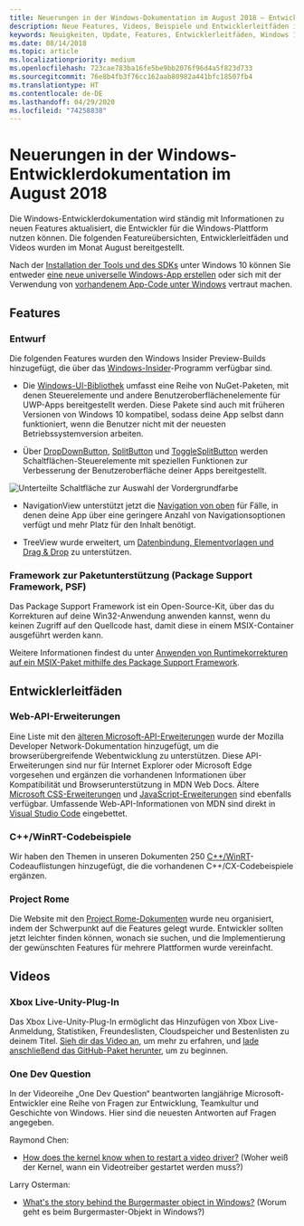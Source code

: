 ```yaml
---
title: Neuerungen in der Windows-Dokumentation im August 2018 – Entwicklung von UWP-Apps
description: Neue Features, Videos, Beispiele und Entwicklerleitfäden in der Entwicklerdokumentation für Windows 10 im August 2018
keywords: Neuigkeiten, Update, Features, Entwicklerleitfäden, Windows 10, August
ms.date: 08/14/2018
ms.topic: article
ms.localizationpriority: medium
ms.openlocfilehash: 723cae783ba16fe5be9bb2076f96d4a5f823d733
ms.sourcegitcommit: 76e8b4fb3f76cc162aab80982a441bfc18507fb4
ms.translationtype: HT
ms.contentlocale: de-DE
ms.lasthandoff: 04/29/2020
ms.locfileid: "74258838"
---
```

# <a name="whats-new-in-the-windows-developer-docs-in-august-2018"></a>Neuerungen in der Windows-Entwicklerdokumentation im August 2018

Die Windows-Entwicklerdokumentation wird ständig mit Informationen zu neuen Features aktualisiert, die Entwickler für die Windows-Plattform nutzen können. Die folgenden Featureübersichten, Entwicklerleitfäden und Videos wurden im Monat August bereitgestellt.

Nach der [Installation der Tools und des SDKs](https://developer.microsoft.com/windows/downloads#_blank) unter Windows 10 können Sie entweder [eine neue universelle Windows-App erstellen](../get-started/create-uwp-apps.md) oder sich mit der Verwendung von [vorhandenem App-Code unter Windows](../porting/index.md) vertraut machen.

## <a name="features"></a>Features

### <a name="design"></a>Entwurf

Die folgenden Features wurden den Windows Insider Preview-Builds hinzugefügt, die über das [Windows-Insider](https://insider.windows.com/)-Programm verfügbar sind.

* Die [Windows-UI-Bibliothek](https://docs.microsoft.com/uwp/toolkits/winui/) umfasst eine Reihe von NuGet-Paketen, mit denen Steuerelemente und andere Benutzeroberflächenelemente für UWP-Apps bereitgestellt werden. Diese Pakete sind auch mit früheren Versionen von Windows 10 kompatibel, sodass deine App selbst dann funktioniert, wenn die Benutzer nicht mit der neuesten Betriebssystemversion arbeiten.

* Über [DropDownButton](../design/controls-and-patterns/buttons.md#create-a-drop-down-button), [SplitButton](../design/controls-and-patterns/buttons.md#create-a-split-button) und [ToggleSplitButton](../design/controls-and-patterns/buttons.md#create-a-toggle-split-button) werden Schaltflächen-Steuerelemente mit speziellen Funktionen zur Verbesserung der Benutzeroberfläche deiner Apps bereitgestellt.

![Unterteilte Schaltfläche zur Auswahl der Vordergrundfarbe](../design/controls-and-patterns/images/split-button-rtb.png)

* NavigationView unterstützt jetzt die [Navigation von oben](../design/controls-and-patterns/navigationview.md) für Fälle, in denen deine App über eine geringere Anzahl von Navigationsoptionen verfügt und mehr Platz für den Inhalt benötigt.

* TreeView wurde erweitert, um [Datenbindung, Elementvorlagen und Drag & Drop](../design/controls-and-patterns/tree-view.md) zu unterstützen.

### <a name="package-support-framework"></a>Framework zur Paketunterstützung (Package Support Framework, PSF)

Das Package Support Framework ist ein Open-Source-Kit, über das du Korrekturen auf deine Win32-Anwendung anwenden kannst, wenn du keinen Zugriff auf den Quellcode hast, damit diese in einem MSIX-Container ausgeführt werden kann.

Weitere Informationen findest du unter [Anwenden von Runtimekorrekturen auf ein MSIX-Paket mithilfe des Package Support Framework](../porting/package-support-framework.md).

## <a name="developer-guidance"></a>Entwicklerleitfäden

### <a name="web-api-extensions"></a>Web-API-Erweiterungen

Eine Liste mit den [älteren Microsoft-API-Erweiterungen](https://developer.mozilla.org/docs/Web/API/Microsoft_API_extensions) wurde der Mozilla Developer Network-Dokumentation hinzugefügt, um die browserübergreifende Webentwicklung zu unterstützen. Diese API-Erweiterungen sind nur für Internet Explorer oder Microsoft Edge vorgesehen und ergänzen die vorhandenen Informationen über Kompatibilität und Browserunterstützung in MDN Web Docs. Ältere [Microsoft CSS-Erweiterungen](https://developer.mozilla.org/docs/Web/CSS/Microsoft_Extensions) und [JavaScript-Erweiterungen](https://developer.mozilla.org/docs/Web/JavaScript/Microsoft_JavaScript_extensions) sind ebenfalls verfügbar. Umfassende Web-API-Informationen von MDN sind direkt in [Visual Studio Code](https://code.visualstudio.com/updates/v1_25#_new-css-pseudo-selectors-and-pseudo-elements-from-mdn) eingebettet.

### <a name="cwinrt-code-examples"></a>C++/WinRT-Codebeispiele

Wir haben den Themen in unseren Dokumenten 250 [C++/WinRT](../cpp-and-winrt-apis/index.md)-Codeauflistungen hinzugefügt, die die vorhandenen C++/CX-Codebeispiele ergänzen.

### <a name="project-rome"></a>Project Rome

Die Website mit den [Project Rome-Dokumenten](https://docs.microsoft.com/windows/project-rome/) wurde neu organisiert, indem der Schwerpunkt auf die Features gelegt wurde. Entwickler sollten jetzt leichter finden können, wonach sie suchen, und die Implementierung der gewünschten Features für mehrere Plattformen wurde vereinfacht.

## <a name="videos"></a>Videos

### <a name="xbox-live-unity-plugin"></a>Xbox Live-Unity-Plug-In

Das Xbox Live-Unity-Plug-In ermöglicht das Hinzufügen von Xbox Live-Anmeldung, Statistiken, Freundeslisten, Cloudspeicher und Bestenlisten zu deinem Titel. [Sieh dir das Video an](https://youtu.be/fVQZ-YgwNpY), um mehr zu erfahren, und [lade anschließend das GitHub-Paket herunter](https://aka.ms/UnityPlugin), um zu beginnen.

### <a name="one-dev-question"></a>One Dev Question

In der Videoreihe „One Dev Question“ beantworten langjährige Microsoft-Entwickler eine Reihe von Fragen zur Entwicklung, Teamkultur und Geschichte von Windows. Hier sind die neuesten Antworten auf Fragen angegeben.

Raymond Chen:

* [How does the kernel know when to restart a video driver?](https://youtu.be/3SNAdyO1l5c) (Woher weiß der Kernel, wann ein Videotreiber gestartet werden muss?)

Larry Osterman:

* [What's the story behind the Burgermaster object in Windows?](https://youtu.be/0TDSbyAIvX0) (Worum geht es beim Burgermaster-Objekt in Windows?)